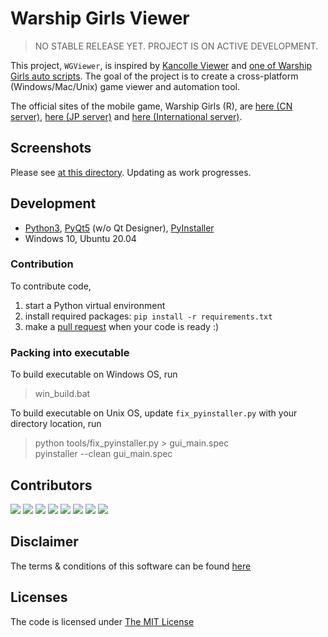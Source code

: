 # Warship Girls Viewer

> NO STABLE RELEASE YET. PROJECT IS ON ACTIVE DEVELOPMENT.

This project, `WGViewer`, is inspired by [Kancolle Viewer](https://github.com/poooi/poi) and [one of Warship Girls auto scripts](https://github.com/ProtectorMoe). The goal of the project is to create a cross-platform (Windows/Mac/Unix) game viewer and automation tool.

The official sites of the mobile game, Warship Girls (R), are [here (CN server)](http://www.jianniang.com/), [here (JP server)](http://ssr.moefantasy.co.jp/) and [here (International server)](http://www.warshipgirls.com/en/).

## Screenshots

Please see [at this directory](screenshots). Updating as work progresses.

## Development

- [Python3](https://www.python.org/), [PyQt5](https://doc.qt.io/qtforpython/) (w/o Qt Designer), [PyInstaller](https://www.pyinstaller.org/)
- Windows 10, Ubuntu 20.04

### Contribution

To contribute code,

1. start a Python virtual environment
2. install required packages: `pip install -r requirements.txt`
3. make a [pull request](../../pulls) when your code is ready :)

### Packing into executable

To build executable on Windows OS, run

> win_build.bat

To build executable on Unix OS, update `fix_pyinstaller.py` with your directory location, run

> python tools/fix_pyinstaller.py > gui_main.spec  
> pyinstaller --clean gui_main.spec

## Contributors

[![](https://sourcerer.io/fame/pwyq/WarshipGirls/WGViewer/images/0)](https://sourcerer.io/fame/pwyq/WarshipGirls/WGViewer/links/0)
[![](https://sourcerer.io/fame/pwyq/WarshipGirls/WGViewer/images/1)](https://sourcerer.io/fame/pwyq/WarshipGirls/WGViewer/links/1)
[![](https://sourcerer.io/fame/pwyq/WarshipGirls/WGViewer/images/2)](https://sourcerer.io/fame/pwyq/WarshipGirls/WGViewer/links/2)
[![](https://sourcerer.io/fame/pwyq/WarshipGirls/WGViewer/images/3)](https://sourcerer.io/fame/pwyq/WarshipGirls/WGViewer/links/3)
[![](https://sourcerer.io/fame/pwyq/WarshipGirls/WGViewer/images/4)](https://sourcerer.io/fame/pwyq/WarshipGirls/WGViewer/links/4)
[![](https://sourcerer.io/fame/pwyq/WarshipGirls/WGViewer/images/5)](https://sourcerer.io/fame/pwyq/WarshipGirls/WGViewer/links/5)
[![](https://sourcerer.io/fame/pwyq/WarshipGirls/WGViewer/images/6)](https://sourcerer.io/fame/pwyq/WarshipGirls/WGViewer/links/6)
[![](https://sourcerer.io/fame/pwyq/WarshipGirls/WGViewer/images/7)](https://sourcerer.io/fame/pwyq/WarshipGirls/WGViewer/links/7)

## Disclaimer

The terms & conditions of this software can be found [here](DISCLAIMER.md)

## Licenses

The code is licensed under [The MIT License](https://github.com/WarshipGirls/WGViewer/blob/master/LICENSE)
